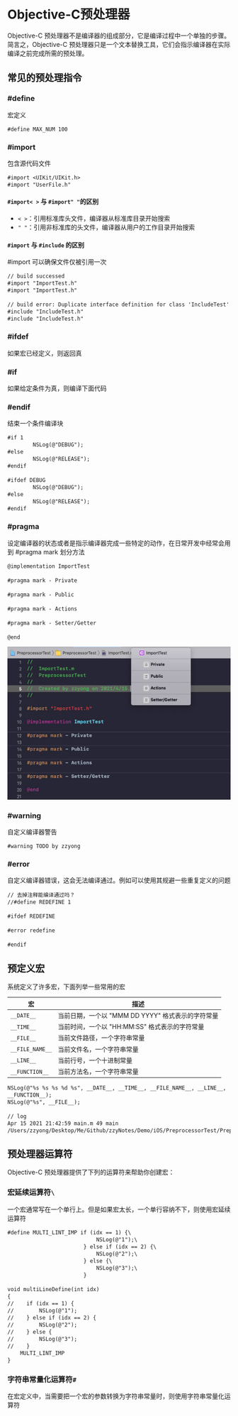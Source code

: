 # Objective-C预处理器

Objective-C 预处理器不是编译器的组成部分，它是编译过程中一个单独的步骤。简言之，Objective-C 预处理器只是一个文本替换工具，它们会指示编译器在实际编译之前完成所需的预处理。

## 常见的预处理指令

### #define
宏定义
``` objc
#define MAX_NUM 100
```
### #import
包含源代码文件
```objc
#import <UIKit/UIKit.h>
#import "UserFile.h"
```

#### `#import< >` 与 `#import" "`的区别

- `< >`：引用标准库头文件，编译器从标准库目录开始搜索
- `" "`：引用非标准库的头文件，编译器从用户的工作目录开始搜索

#### `#import` 与 `#include` 的区别
#import 可以确保文件仅被引用一次

```objc
// build successed
#import "ImportTest.h"
#import "ImportTest.h"

// build error: Duplicate interface definition for class 'IncludeTest'
#include "IncludeTest.h"
#include "IncludeTest.h" 
```

### #ifdef 
如果宏已经定义，则返回真
### #if 
如果给定条件为真，则编译下面代码
### #endif
结束一个条件编译块
```objc
#if 1
        NSLog(@"DEBUG");
#else
        NSLog(@"RELEASE");
#endif
        
#ifdef DEBUG
        NSLog(@"DEBUG");
#else
        NSLog(@"RELEASE");
#endif
```

### #pragma
设定编译器的状态或者是指示编译器完成一些特定的动作，在日常开发中经常会用到 #pragma mark 划分方法

```objc
@implementation ImportTest

#pragma mark - Private

#pragma mark - Public

#pragma mark - Actions

#pragma mark - Setter/Getter

@end
```

<img src="../imgs/pragma_mark.jpg">

### #warning
自定义编译器警告

```objc
#warning TODO by zzyong
```

### #error
自定义编译器错误，这会无法编译通过。例如可以使用其规避一些重复定义的问题

``` objc
// 去掉注释能编译通过吗？
//#define REDEFINE 1

#ifdef REDEFINE

#error redefine

#endif
```

## 预定义宏
系统定义了许多宏，下面列举一些常用的宏

|宏|描述|
|-|-|
|`__DATE__`|当前日期，一个以 "MMM DD YYYY" 格式表示的字符常量|
|`__TIME__`|当前时间，一个以 "HH:MM:SS" 格式表示的字符常量|
|`__FILE__`|当前文件路径，一个字符串常量|
|`__FILE_NAME__`|当前文件名，一个字符串常量|
|`__LINE__`|当前行号，一个十进制常量|
|`__FUNCTION__`|当前方法名，一个字符串常量|

```objc
NSLog(@"%s %s %s %d %s", __DATE__, __TIME__, __FILE_NAME__, __LINE__, __FUNCTION__);
NSLog(@"%s", __FILE__);

// log 
Apr 15 2021 21:42:59 main.m 49 main
/Users/zzyong/Desktop/Me/Github/zzyNotes/Demo/iOS/PreprocessorTest/PreprocessorTest/main.m
```

## 预处理器运算符
Objective-C 预处理器提供了下列的运算符来帮助你创建宏：

### 宏延续运算符`\`
一个宏通常写在一个单行上。但是如果宏太长，一个单行容纳不下，则使用宏延续运算符

```objc
#define MULTI_LINT_IMP if (idx == 1) {\
                            NSLog(@"1");\
                        } else if (idx == 2) {\
                            NSLog(@"2");\
                        } else {\
                            NSLog(@"3");\
                        }

void multiLineDefine(int idx)
{
//    if (idx == 1) {
//        NSLog(@"1");
//    } else if (idx == 2) {
//        NSLog(@"2");
//    } else {
//        NSLog(@"3");
//    }
    MULTI_LINT_IMP
}
```

### 字符串常量化运算符`#`
在宏定义中，当需要把一个宏的参数转换为字符串常量时，则使用字符串常量化运算符

